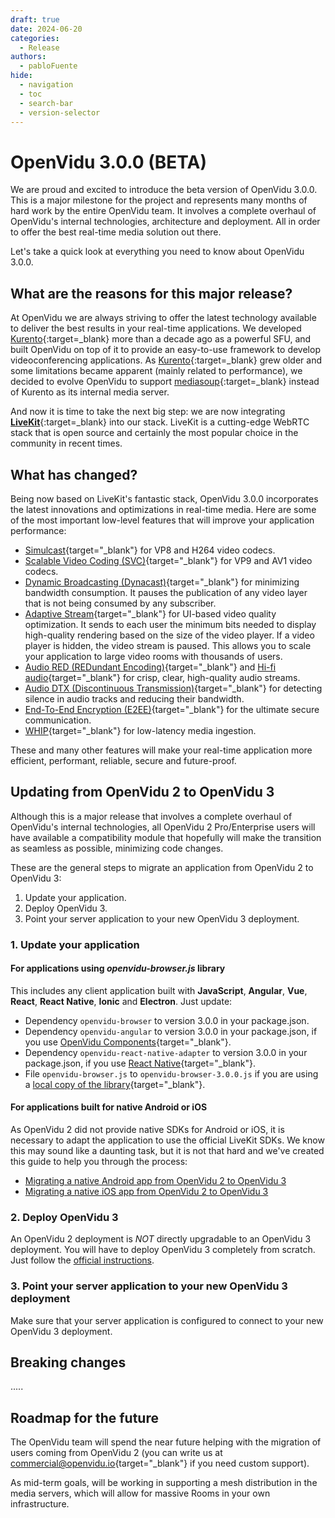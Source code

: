 ```yaml
---
draft: true
date: 2024-06-20
categories:
  - Release
authors:
  - pabloFuente
hide:
  - navigation
  - toc
  - search-bar
  - version-selector
---
```


# OpenVidu 3.0.0 (BETA)

We are proud and excited to introduce the beta version of OpenVidu 3.0.0. This is a major milestone for the project and represents many months of hard work by the entire OpenVidu team. It involves a complete overhaul of OpenVidu's internal technologies, architecture and deployment. All in order to offer the best real-time media solution out there.

Let's take a quick look at everything you need to know about OpenVidu 3.0.0.

<!-- more -->

## What are the reasons for this major release?

At OpenVidu we are always striving to offer the latest technology available to deliver the best results in your real-time applications. We developed [Kurento](https://kurento.openvidu.io/){:target=_blank} more than a decade ago as a powerful SFU, and built OpenVidu on top of it to provide an easy-to-use framework to develop videoconferencing applications. As [Kurento](https://kurento.openvidu.io/){:target=_blank} grew older and some limitations became apparent (mainly related to performance), we decided to evolve OpenVidu to support [mediasoup](https://mediasoup.org/){:target=_blank} instead of Kurento as its internal media server.

And now it is time to take the next big step: we are now integrating [**LiveKit**](https://livekit.io/){:target=_blank} into our stack. LiveKit is a cutting-edge WebRTC stack that is open source and certainly the most popular choice in the community in recent times.

## What has changed?

Being now based on LiveKit's fantastic stack, OpenVidu 3.0.0 incorporates the latest innovations and optimizations in real-time media. Here are some of the most important low-level features that will improve your application performance:

- [Simulcast](https://docs.livekit.io/home/client/tracks/publish/#Video-simulcast){target="_blank"} for VP8 and H264 video codecs.
- [Scalable Video Coding (SVC)](https://docs.livekit.io/recipes/video-codecs/#supported-codecs){target="_blank"} for VP9 and AV1 video codecs.
- [Dynamic Broadcasting (Dynacast)](https://docs.livekit.io/home/client/tracks/publish/#Dynamic-broadcasting){target="_blank"} for minimizing bandwidth consumption. It pauses the publication of any video layer that is not being consumed by any subscriber.
- [Adaptive Stream](https://docs.livekit.io/home/client/tracks/subscribe/#Adaptive-stream){target="_blank"} for UI-based video quality optimization. It sends to each user the minimum bits needed to display high-quality rendering based on the size of the video player. If a video player is hidden, the video stream is paused. This allows you to scale your application to large video rooms with thousands of users.
- [Audio RED (REDundant Encoding)](https://docs.livekit.io/recipes/audio-red/){target="_blank"} and [Hi-fi audio](https://docs.livekit.io/recipes/hi-fi-audio/){target="_blank"} for crisp, clear, high-quality audio streams.
- [Audio DTX (Discontinuous Transmission)](https://bloggeek.me/webrtcglossary/dtx/){target="_blank"} for detecting silence in audio tracks and reducing their bandwidth.
- [End-To-End Encryption (E2EE)](https://en.wikipedia.org/wiki/End-to-end_encryption){target="_blank"} for the ultimate secure communication.
- [WHIP](https://millicast.medium.com/whip-the-magic-bullet-for-webrtc-media-ingest-57c2b98fb285){target="_blank"} for low-latency media ingestion.

These and many other features will make your real-time application more efficient, performant, reliable, secure and future-proof.

## Updating from OpenVidu 2 to OpenVidu 3

Although this is a major release that involves a complete overhaul of OpenVidu's internal technologies, all OpenVidu 2 Pro/Enterprise users will have available a compatibility module that hopefully will make the transition as seamless as possible, minimizing code changes.

These are the general steps to migrate an application from OpenVidu 2 to OpenVidu 3:

1. Update your application.
2. Deploy OpenVidu 3.
3. Point your server application to your new OpenVidu 3 deployment.

### 1. Update your application

#### For applications using _openvidu-browser.js_ library

This includes any client application built with **JavaScript**, **Angular**, **Vue**, **React**, **React Native**, **Ionic** and **Electron**. Just update:

- Dependency `openvidu-browser` to version 3.0.0 in your package.json.
- Dependency `openvidu-angular` to version 3.0.0 in your package.json, if you use [OpenVidu Components](https://docs.openvidu.io/en/stable/components/){target="_blank"}.
- Dependency `openvidu-react-native-adapter` to version 3.0.0 in your package.json, if you use [React Native](https://docs.openvidu.io/en/stable/tutorials/openvidu-react-native/){target="_blank"}.
- File `openvidu-browser.js` to `openvidu-browser-3.0.0.js` if you are using a [local copy of the library](https://github.com/OpenVidu/openvidu/releases){target="_blank"}.

#### For applications built for native Android or iOS

As OpenVidu 2 did not provide native SDKs for Android or iOS, it is necessary to adapt the application to use the official LiveKit SDKs. We know this may sound like a daunting task, but it is not that hard and we've created this guide to help you through the process:

- [Migrating a native Android app from OpenVidu 2 to OpenVidu 3]()
- [Migrating a native iOS app from OpenVidu 2 to OpenVidu 3]()

### 2. Deploy OpenVidu 3

An OpenVidu 2 deployment is *NOT* directly upgradable to an OpenVidu 3 deployment. You will have to deploy OpenVidu 3 completely from scratch. Just follow the [official instructions](https://openvidu.io/docs/self-hosting/).

### 3. Point your server application to your new OpenVidu 3 deployment

Make sure that your server application is configured to connect to your new OpenVidu 3 deployment.

## Breaking changes

.....

## Roadmap for the future

The OpenVidu team will spend the near future helping with the migration of users coming from OpenVidu 2 (you can write us at [commercial@openvidu.io](mailto:commercial@openvidu.io){target="_blank"} if you need custom support).

As mid-term goals, will be working in supporting a mesh distribution in the media servers, which will allow for massive Rooms in your own infrastructure.
